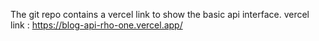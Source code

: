 The git repo contains a vercel link to show the basic api interface.
vercel link : https://blog-api-rho-one.vercel.app/
